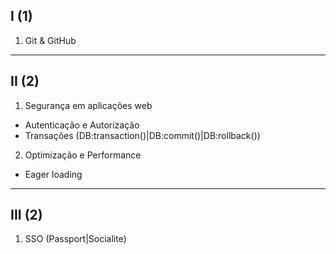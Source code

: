 ## I (1)

1. Git & GitHub

---

## II (2)

1. Segurança em aplicações web

- Autenticação e Autorização
- Transações (DB:transaction()|DB:commit()|DB:rollback())

2. Optimização e Performance

- Eager loading

---

## III (2)

1. SSO (Passport|Socialite)
